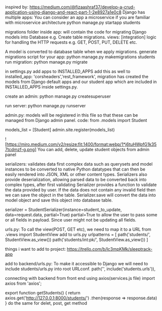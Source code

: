 inspired by: https://medium.com/@fizaashraf37/develop-a-crud-application-using-django-and-react-part-1-2e8927a1e0c8 Django has multiple apps: You can consider an app a microservice if you are familiar with microservice architecture python manage.py startapp students

migrations folder inside app: will contain the code for migrating Django models into Database e.g. Create table migrations. views: [integration] logic for handling the HTTP requests e.g. GET, POST, PUT, DELETE etc.

A model is converted to database table when we apply migrations. generate migrations script for your app: python manage.py makemigrations students run migration: python manage.py migrate

in settings.py add apps to INSTALLED_APPS add this as well to installed_app: 'corsheaders','rest_framework', migration has created the models from Django default apps and our student app which are included in INSTALLED_APPS inside settings.py.

create an admin: python manage.py createsuperuser

run server: python manage.py runserver

admin.py: models will be registered in this file so that these can be managed from Django admin panel. code: from .models import Student

models_list = [Student] admin.site.register(models_list)

![https://miro.medium.com/v2/resize:fit:1400/format:webp/1*j6tuHWpfG1k357tcdmzf-g.png] You can add, delete, update student objects from admin panel

serializers: validates data first complex data such as querysets and model instances to be converted to native Python datatypes that can then be easily rendered into JSON, XML or other content types. Serializers also provide deserialization, allowing parsed data to be converted back into complex types, after first validating Serializer provides a function to validate the data provided by user. If the data does not contain any invalid field then we can save the object in the table. Serializer.save will convert the data into model object and save this object into database table.

serializer = StudentSerializer(instance=student_to_update, data=request.data, partial=True) partial=True to allow the user to pass some or all fields in payload. Since user might not be updating all fields.

urls.py: To call the view(POST, GET etc), we need to map it to a URL from .views import StudentView add to urls.py urlpatterns = [ path('students/', StudentView.as_view()) path('students/int:pk/', StudentView.as_view()) ]

things i want to add to project: https://trello.com/b/Ic3mpKMk/sleeptrack-app

add to backend/urls.py: To make it accessible to Django we will need to include students/urls.py into root URLconf. path('', include('students.urls')),

connecting with backend from front end using axios(services.js file) import axios from 'axios';

export function getStudents() { return axios.get('http://127.0.0.1:8000/students/') .then(response => response.data) } do the same for delet, post, get method
